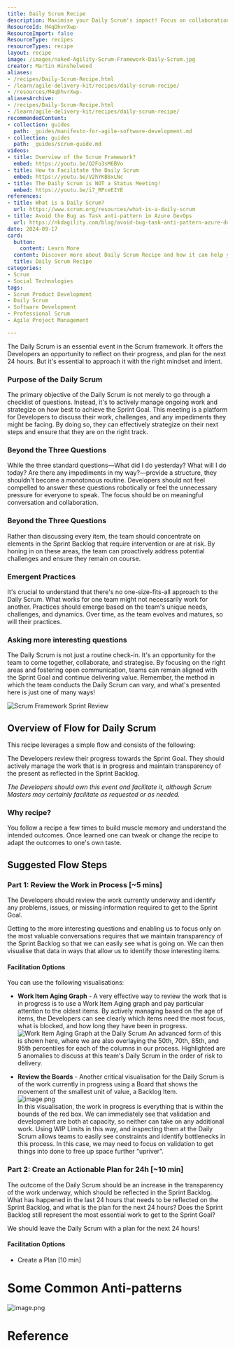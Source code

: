 ```yaml
---
title: Daily Scrum Recipe
description: Maximise your Daily Scrum's impact! Focus on collaboration, transparency, and strategic planning to overcome challenges and achieve your Sprint Goal.
ResourceId: M4qDhvrXwp-
ResourceImport: false
ResourceType: recipes
resourceTypes: recipe
layout: recipe
image: /images/naked-Agility-Scrum-Framework-Daily-Scrum.jpg
creator: Martin Hinshelwood
aliases:
- /recipes/Daily-Scrum-Recipe.html
- /learn/agile-delivery-kit/recipes/daily-scrum-recipe/
- /resources/M4qDhvrXwp-
aliasesArchive:
- /recipes/Daily-Scrum-Recipe.html
- /learn/agile-delivery-kit/recipes/daily-scrum-recipe/
recommendedContent:
- collection: guides
  path: _guides/manifesto-for-agile-software-development.md
- collection: guides
  path: _guides/scrum-guide.md
videos:
- title: Overview of the Scrum Framework?
  embed: https://youtu.be/Q2Fo3sM6BVo
- title: How to Facilitate the Daily Scrum
  embed: https://youtu.be/V2hYKB8xLNc
- title: The Daily Scrum is NOT a Status Meeting!
  embed: https://youtu.be/i7_RPceEIYE
references:
- title: What is a Daily Scrum?
  url: https://www.scrum.org/resources/what-is-a-daily-scrum
- title: Avoid the Bug as Task anti-pattern in Azure DevOps
  url: https://nkdagility.com/blog/avoid-bug-task-anti-pattern-azure-devops
date: 2024-09-17
card:
  button:
    content: Learn More
  content: Discover more about Daily Scrum Recipe and how it can help you in your Agile journey!
  title: Daily Scrum Recipe
categories:
- Scrum
- Social Technologies
tags:
- Scrum Product Development
- Daily Scrum
- Software Development
- Professional Scrum
- Agile Project Management

---
```

The Daily Scrum is an essential event in the Scrum framework. It offers the
Developers an opportunity to reflect on their progress, and plan for the next 24
hours. But it's essential to approach it with the right mindset and intent.

### Purpose of the Daily Scrum

The primary objective of the Daily Scrum is not merely to go through a checklist
of questions. Instead, it's to actively manage ongoing work and strategize on
how best to achieve the Sprint Goal. This meeting is a platform for Developers
to discuss their work, challenges, and any impediments they might be facing. By
doing so, they can effectively strategize on their next steps and ensure that
they are on the right track.

### Beyond the Three Questions

While the three standard questions—What did I do yesterday? What will I do
today? Are there any impediments in my way?—provide a structure, they shouldn't
become a monotonous routine. Developers should not feel compelled to answer
these questions robotically or feel the unnecessary pressure for everyone to
speak. The focus should be on meaningful conversation and collaboration.

### Beyond the Three Questions

Rather than discussing every item, the team should concentrate on elements in
the Sprint Backlog that require intervention or are at risk. By honing in on
these areas, the team can proactively address potential challenges and ensure
they remain on course.

### Emergent Practices

It's crucial to understand that there's no one-size-fits-all approach to the
Daily Scrum. What works for one team might not necessarily work for another.
Practices should emerge based on the team's unique needs, challenges, and
dynamics. Over time, as the team evolves and matures, so will their practices.

### Asking more interesting questions

The Daily Scrum is not just a routine check-in. It's an opportunity for the team
to come together, collaborate, and strategise. By focusing on the right areas
and fostering open communication, teams can remain aligned with the Sprint Goal
and continue delivering value. Remember, the method in which the team conducts
the Daily Scrum can vary, and what's presented here is just one of many ways!

![Scrum Framework Sprint
Review](../../assets/images/naked-agility-scrum-framework-daily-scrum.jpg)

## Overview of Flow for Daily Scrum

This recipe leverages a simple flow and consists of the following:

The Developers review their progress towards the Sprint Goal. They should
actively manage the work that is in progress and maintain transparency of the
present as reflected in the Sprint Backlog.

_The Developers should own this event and facilitate it, although Scrum Masters
may certainly facilitate as requested or as needed._

### Why recipe?

You follow a recipe a few times to build muscle memory and understand the
intended outcomes. Once learned one can tweak or change the recipe to adapt the
outcomes to one's own taste.

## Suggested Flow Steps

### Part 1: Review the Work in Process [\~5 mins]

The Developers should review the work currently underway and identify any
problems, issues, or missing information required to get to the Sprint Goal.

Getting to the more interesting questions and enabling us to focus only on the
most valuable conversations requires that we maintain transparency of the Sprint
Backlog so that we can easily see what is going on. We can then visualise that
data in ways that allow us to identify those interesting items.

#### Facilitation Options

You can use the following visualisations:

- **Work Item Aging Graph** - A very effective way to review the work that is
  in progress is to use a Work Item Aging graph and pay particular attention
  to the oldest items. By actively managing based on the age of items, the
  Developers can see clearly which items need the most focus, what is blocked,
  and how long they have been in progress.  
   ![Work Item Aging Graph at the Daily
Scrum](../../assets/images/naked-agility-DailyScrum-WorkItemAging.jpg) An
  advanced form of this is shown here, where we are also overlaying the 50th,
  70th, 85th, and 95th percentiles for each of the columns in our process.
  Highlighted are 5 anomalies to discuss at this team's Daily Scrum in the
  order of risk to delivery.

- **Review the Boards** - Another critical visualisation for the Daily Scrum
  is of the work currently in progress using a Board that shows the movement
  of the smallest unit of value, a Backlog Item.  
  ![image.png](../../assets/images/nkdAgility-ProductValueBoard.png)  
  In this visualisation, the work in progress is everything that is within the
  bounds of the red box. We can immediately see that validation and
  development are both at capacity, so neither can take on any additional
  work. Using WIP Limits in this way, and inspecting them at the Daily Scrum
  allows teams to easily see constraints and identify bottlenecks in this
  process. In this case, we may need to focus on validation to get things into
  done to free up space further “upriver”.

### Part 2: Create an Actionable Plan for 24h [\~10 min]

The outcome of the Daily Scrum should be an increase in the transparency of the
work underway, which should be reflected in the Sprint Backlog. What has
happened in the last 24 hours that needs to be reflected on the Sprint Backlog,
and what is the plan for the next 24 hours? Does the Sprint Backlog still
represent the most essential work to get to the Sprint Goal?

We should leave the Daily Scrum with a plan for the next 24 hours!

#### Facilitation Options

- Create a Plan [10 min]

# Some Common Anti-patterns

![image.png](/.attachments/image-61d227be-fe84-4577-860b-179b95e3a3d3.png)

# Reference
